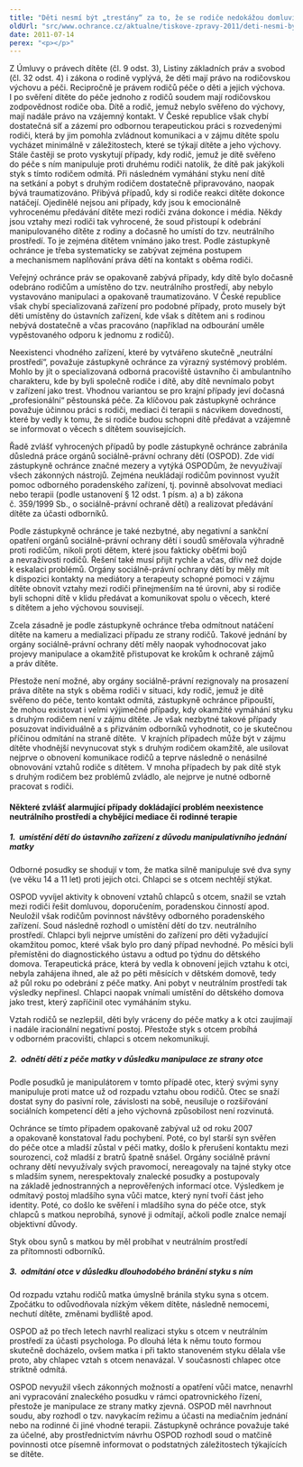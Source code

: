 ```yaml
---
title: "Děti nesmí být „trestány“ za to, že se rodiče nedokážou domluvit"
oldUrl: "src/www.ochrance.cz/aktualne/tiskove-zpravy-2011/deti-nesmi-byt-trestany-za-to-ze-se-rodice-nedokazou-domluvit"
date: 2011-07-14
perex: "<p></p>"
---
```


<!-- imported from the old website -->

<p>Z Úmluvy o právech dítěte (čl. 9 odst. 3), Listiny základních práv a svobod (čl. 32 odst. 4) i zákona o rodině vyplývá, že děti mají právo na rodičovskou výchovu a péči. Recipročně je právem rodičů péče o děti a jejich výchova. I po svěření dítěte do péče jednoho z rodičů soudem mají rodičovskou zodpovědnost rodiče oba. Dítě a rodič, jemuž nebylo svěřeno do výchovy, mají nadále právo na vzájemný kontakt. V České republice však chybí dostatečná síť a zázemí pro odbornou terapeutickou práci s rozvedenými rodiči, která by jim pomohla zvládnout komunikaci a v zájmu dítěte spolu vycházet minimálně v záležitostech, které se týkají dítěte a jeho výchovy. Stále častěji se proto vyskytují případy, kdy rodič, jemuž je dítě svěřeno do péče s ním manipuluje proti druhému rodiči natolik, že dítě pak jakýkoli styk s tímto rodičem odmítá. Při následném vymáhání styku není dítě na setkání a pobyt s druhým rodičem dostatečně připravováno, naopak bývá traumatizováno. Přibývá případů, kdy si rodiče reakci dítěte dokonce natáčejí. Ojedinělé nejsou ani případy, kdy jsou k emocionálně vyhrocenému předávání dítěte mezi rodiči zvána dokonce i média. Někdy jsou vztahy mezi rodiči tak vyhrocené, že soud přistoupí k odebrání manipulovaného dítěte z rodiny a dočasně ho umístí do tzv. neutrálního prostředí. To je zejména dítětem vnímáno jako trest. Podle zástupkyně ochránce je třeba systematicky se zabývat zejména postupem a mechanismem naplňování práva dětí na kontakt s oběma rodiči.</p><p>Veřejný ochránce práv se opakovaně zabývá případy, kdy dítě bylo dočasně odebráno rodičům a umístěno do tzv. neutrálního prostředí, aby nebylo vystavováno manipulaci a opakovaně traumatizováno. V České republice však chybí specializovaná zařízení pro podobné případy, proto musely být děti umístěny do ústavních zařízení, kde však s dítětem ani s rodinou nebývá dostatečně a včas pracováno (například na odbourání uměle vypěstovaného odporu k jednomu z rodičů).</p><p>Neexistenci vhodného zařízení, které by vytvářeno skutečně „neutrální prostředí“, považuje zástupkyně ochránce za výrazný systémový problém. Mohlo by jít o specializovaná odborná pracoviště ústavního či ambulantního charakteru, kde by byli společně rodiče i dítě, aby dítě nevnímalo pobyt v zařízení jako trest. Vhodnou variantou se pro krajní případy jeví dočasná „profesionální“ pěstounská péče. Za klíčovou pak zástupkyně ochránce považuje účinnou práci s rodiči, mediaci či terapii s nácvikem dovedností, které by vedly k tomu, že si rodiče budou schopni dítě předávat a vzájemně se informovat o věcech s dítětem souvisejících. </p><p>Řadě zvlášť vyhrocených případů by podle zástupkyně ochránce zabránila důsledná práce orgánů sociálně-právní ochrany dětí (OSPOD). Zde vidí zástupkyně ochránce značné mezery a vytýká OSPODům, že nevyužívají všech zákonných nástrojů. Zejména neukládají rodičům povinnost využít pomoc odborného poradenského zařízení, tj. povinně absolvovat mediaci nebo terapii (podle ustanovení § 12 odst. 1 písm. a) a b) zákona č. 359/1999 Sb., o sociálně-právní ochraně dětí) a realizovat předávání dítěte za účasti odborníků. </p><p>Podle zástupkyně ochránce je také nezbytné, aby negativní a sankční opatření orgánů sociálně-právní ochrany dětí i soudů směřovala výhradně proti rodičům, nikoli proti dětem, které jsou fakticky oběťmi bojů a nevraživosti rodičů. Řešení také musí přijít rychle a včas, dřív než dojde k eskalaci problémů. Orgány sociálně-právní ochrany dětí by měly mít k dispozici kontakty na mediátory a terapeuty schopné pomoci v zájmu dítěte obnovit vztahy mezi rodiči přinejmenším na té úrovni, aby si rodiče byli schopni dítě v klidu předávat a komunikovat spolu o věcech, které s dítětem a jeho výchovou souvisejí. </p><p>Zcela zásadně je podle zástupkyně ochránce třeba odmítnout natáčení dítěte na kameru a medializaci případu ze strany rodičů. Takové jednání by orgány sociálně-právní ochrany dětí měly naopak vyhodnocovat jako projevy manipulace a okamžitě přistupovat ke krokům k ochraně zájmů a práv dítěte.</p><p>Přestože není možné, aby orgány sociálně-právní rezignovaly na prosazení práva dítěte na styk s oběma rodiči v situaci, kdy rodič, jemuž je dítě svěřeno do péče, tento kontakt odmítá, zástupkyně ochránce připouští, že mohou existovat i velmi výjimečné případy, kdy okamžité vymáhání styku s druhým rodičem není v zájmu dítěte. Je však nezbytné takové případy posuzovat individuálně a s přizváním odborníků vyhodnotit, co je skutečnou příčinou odmítání na straně dítěte.  V krajních případech může být v zájmu dítěte vhodnější nevynucovat styk s druhým rodičem okamžitě, ale usilovat nejprve o obnovení komunikace rodičů a teprve následně o nenásilné obnovování vztahů rodiče s dítětem. V mnoha případech by pak dítě styk s druhým rodičem bez problémů zvládlo, ale nejprve je nutné odborně pracovat s rodiči.</p><h4>Některé zvlášť alarmující případy dokládající problém neexistence neutrálního prostředí a chybějící mediace či rodinné terapie</h4><h5>1.  umístění dětí do ústavního zařízení z důvodu manipulativního jednání matky</h5><p>Odborné posudky se shodují v tom, že matka silně manipuluje své dva syny (ve věku 14 a 11 let) proti jejich otci. Chlapci se s otcem nechtějí stýkat.</p><p>OSPOD vyvíjel aktivity k obnovení vztahů chlapců s otcem, snažil se vztah mezi rodiči řešit domluvou, doporučením, poradenskou činností apod. Neuložil však rodičům povinnost návštěvy odborného poradenského zařízení. Soud následně rozhodl o umístění dětí do tzv. neutrálního prostředí. Chlapci byli nejprve umístěni do zařízení pro děti vyžadující okamžitou pomoc, které však bylo pro daný případ nevhodné. Po měsíci byli přemístěni do diagnostického ústavu a odtud po týdnu do dětského domova. Terapeutická práce, která by vedla k obnovení jejich vztahu k otci, nebyla zahájena ihned, ale až po pěti měsících v dětském domově, tedy až půl roku po odebrání z péče matky. Ani pobyt v neutrálním prostředí tak výsledky nepřinesl. Chlapci naopak vnímali umístění do dětského domova jako trest, který zapříčinil otec vymáháním styku.</p><p>Vztah rodičů se nezlepšil, děti byly vráceny do péče matky a k otci zaujímají i nadále iracionální negativní postoj. Přestože styk s otcem probíhá v odborném pracovišti, chlapci s otcem nekomunikují.</p><h5>2.  odnětí dětí z péče matky v důsledku manipulace ze strany otce</h5><p>Podle posudků je manipulátorem v tomto případě otec, který svými syny manipuluje proti matce už od rozpadu vztahu obou rodičů. Otec se snaží dostat syny do pasivní role, závislosti na sobě, neusiluje o rozšiřování sociálních kompetencí dětí a jeho výchovná způsobilost není rozvinutá. </p><p>Ochránce se tímto případem opakovaně zabýval už od roku 2007 a opakovaně konstatoval řadu pochybení. Poté, co byl starší syn svěřen do péče otce a mladší zůstal v péči matky, došlo k přerušení kontaktu mezi sourozenci, což mladší z bratrů špatně snášel. Orgány sociálně právní ochrany dětí nevyužívaly svých pravomocí, nereagovaly na tajné styky otce s mladším synem, nerespektovaly znalecké posudky a postupovaly na základě jednostranných a neprověřených informací otce. Výsledkem je odmítavý postoj mladšího syna vůči matce, který nyní tvoří část jeho identity. Poté, co došlo ke svěření i mladšího syna do péče otce, styk chlapců s matkou neprobíhá, synové ji odmítají, ačkoli podle znalce nemají objektivní důvody.</p><p>Styk obou synů s matkou by měl probíhat v neutrálním prostředí za přítomnosti odborníků. </p><h5>3.  odmítání otce v důsledku dlouhodobého bránění styku s ním</h5><p>Od rozpadu vztahu rodičů matka úmyslně bránila styku syna s otcem. Zpočátku to odůvodňovala nízkým věkem dítěte, následně nemocemi, nechutí dítěte, změnami bydliště apod.</p><p>OSPOD až po třech letech navrhl realizaci styku s otcem v neutrálním prostředí za účasti psychologa. Po dlouhá léta k němu touto formou skutečně docházelo, ovšem matka i při takto stanoveném styku dělala vše proto, aby chlapec vztah s otcem nenavázal. V současnosti chlapec otce striktně odmítá.</p><p>OSPOD nevyužil všech zákonných možností a opatření vůči matce, nenavrhl ani vypracování znaleckého posudku v rámci opatrovnického řízení, přestože je manipulace ze strany matky zjevná. OSPOD měl navrhnout soudu, aby rozhodl o tzv. navykacím režimu a účasti na mediačním jednání nebo na rodinné či jiné vhodné terapii. Zástupkyně ochránce považuje také za účelné, aby prostřednictvím návrhu OSPOD rozhodl soud o matčině povinnosti otce písemně informovat o podstatných záležitostech týkajících se dítěte.</p>
